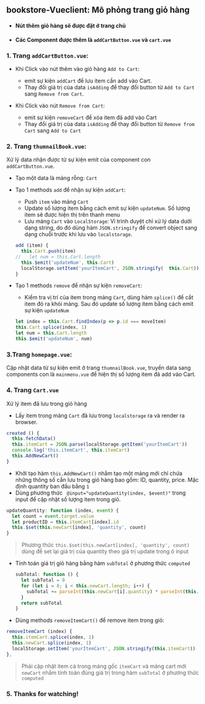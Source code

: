 ## bookstore-Vueclient: Mô phỏng trang giỏ hàng

- #### Nút thêm giỏ hàng sẽ được đặt ở trang chủ
- #### Các Component được thêm là `addCartButton.vue` và `cart.vue`

### 1. Trang `addCartButton.vue`:
- Khi Click vào nút thêm vào giỏ hàng `Add to Cart`:
  - emit sự kiện `addCart` để lưu item cần add vào Cart.
  - Thay đổi giá trị của data `isAdding` để thay đổi button từ `Add to Cart` sang `Remove from Cart`.

- Khi Click vào nút `Remove from Cart`:
  - emit sự kiện `removeCart` để xóa item đã add vào Cart
  - Thay đổi giá trị của data `isAdding` để thay đổi button từ `Remove from Cart` sang `Add to Cart`
### 2. Trang `thumnailBook.vue`:
Xử lý data nhận được từ sự kiện emit của component con `addCartButton.vue`.
- Tạo một data là mảng rỗng: `Cart`
- Tạo 1 methods `add` để nhận sự kiện `addCart`:
  - Push `item` vào mảng `Cart`
  - Update số lượng item bằng cách emit sự kiện `updateNum`. Số lượng item sẽ được hiện thị trên thanh menu
  - Lưu mảng `Cart` vào `LocalStorage`: Vì trình duyệt chỉ xử lý data dưới dạng string, do đó dùng hàm `JSON.stringify` để convert object sang dạng chuỗi trước khi lưu vào `localstorage`.
  ```js
  add (item) {
    this.Cart.push(item)
  //   let num = this.Cart.length
    this.$emit('updateNum', this.Cart)
    localStorage.setItem('yourItemCart', JSON.stringify(  this.Cart))
  }
  ```

- Tạo 1 methods `remove` để nhận sự kiện `removeCart`:
  - Kiểm tra vị trí của item trong mảng `Cart`, dùng hàm `splice()` để cắt item đó ra khỏi mảng. Sau đó update số lượng item bằng cách emit sự kiện `updateNum`
  ```js
  let index = this.Cart.findIndex(p => p.id === moveItem)
  this.Cart.splice(index, 1)
  let num = this.Cart.length
  this.$emit('updateNum', num)
  ```

### 3.Trang `homepage.vue`:
 Cập nhật data từ sự kiện emit ở trang `thumnailBook.vue`, truyền data sang components con là `mainmenu.vue` để hiện thị số lượng item đã add vào Cart.

### 4. Trang `Cart.vue`
Xử lý item đã lưu trong giỏ hàng
- Lấy item trong mảng `Cart` đã lưu trong `localstorage` ra và render ra browser.
```js
created () {
  this.fetchData()
  this.itemCart = JSON.parse(localStorage.getItem('yourItemCart'))
  console.log('this.itemCart', this.itemCart)
  this.AddNewCart()
}
```
- Khởi tạo hàm `this.AddNewCart()` nhằm tạo một mảng mới chỉ chứa những thông số cần lưu trong giỏ hàng bao gồm: ID, quantity, price. Mặc định quantity ban đầu bằng `1`
- Dùng phương thức ` @input="updateQuantity(index, $event)"` trong input để cập nhật số lượng item trong giỏ.
```js
updateQuantity: function (index, event) {
  let count = event.target.value
  let productID = this.itemCart[index].id
  this.$set(this.newCart[index], 'quantity', count)
}
```
>Phương thức `this.$set(this.newCart[index], 'quantity', count)` dùng để set lại giá trị của quantity theo giá trị update trong ô input

- Tính toán giá trị giỏ hàng bằng hàm `subTotal` ở phương thức `computed`
  ```js
  subTotal: function () {
    let subTotal = 0
    for (let i = 0; i < this.newCart.length; i++) {
      subTotal += parseInt(this.newCart[i].quantity) * parseInt(this.newCart[i].price)
    }
    return subTotal
  }
  ```
- Dùng methods `removeItemCart()` để remove item trong giỏ:
```js
removeItemCart (index) {
  this.itemCart.splice(index, 1)
  this.newCart.splice(index, 1)
  localStorage.setItem('yourItemCart', JSON.stringify(this.itemCart))
},
```
> Phải cập nhật item cả trong mảng gốc `itemCart` và mảng cart mới `newCart` nhằm tính toán đúng giá trị trong hàm `subTotal` ở phương thức `computed`

### 5. Thanks for watching!